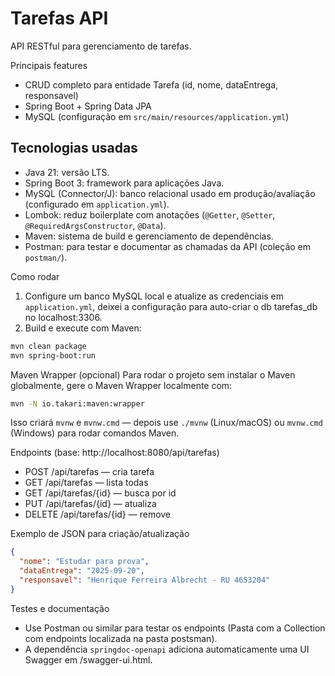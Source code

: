 # Tarefas API

API RESTful para gerenciamento de tarefas.

Principais features
- CRUD completo para entidade Tarefa (id, nome, dataEntrega, responsavel)
- Spring Boot + Spring Data JPA
- MySQL (configuração em `src/main/resources/application.yml`)

Tecnologias usadas
------------------
- Java 21: versão LTS.
- Spring Boot 3: framework para aplicações Java.
- MySQL (Connector/J): banco relacional usado em produção/avaliação (configurado em `application.yml`).
- Lombok: reduz boilerplate com anotações (`@Getter`, `@Setter`, `@RequiredArgsConstructor`, `@Data`).
- Maven: sistema de build e gerenciamento de dependências.
- Postman: para testar e documentar as chamadas da API (coleção em `postman/`).


Como rodar
1. Configure um banco MySQL local e atualize as credenciais em `application.yml`, deixei a configuração para auto-criar o db tarefas_db no localhost:3306.
2. Build e execute com Maven:

```bash
mvn clean package
mvn spring-boot:run
```

Maven Wrapper (opcional)
Para rodar o projeto sem instalar o Maven globalmente, gere o Maven Wrapper localmente com:

```bash
mvn -N io.takari:maven:wrapper
```

Isso criará `mvnw` e `mvnw.cmd` — depois use `./mvnw` (Linux/macOS) ou `mvnw.cmd` (Windows) para rodar comandos Maven.

Endpoints (base: http://localhost:8080/api/tarefas)
- POST /api/tarefas — cria tarefa
- GET /api/tarefas — lista todas
- GET /api/tarefas/{id} — busca por id
- PUT /api/tarefas/{id} — atualiza
- DELETE /api/tarefas/{id} — remove

Exemplo de JSON para criação/atualização
```json
{
  "nome": "Estudar para prova",
  "dataEntrega": "2025-09-20",
  "responsavel": "Henrique Ferreira Albrecht - RU 4653204"
}
```

Testes e documentação
- Use Postman ou similar para testar os endpoints (Pasta com a Collection com endpoints localizada na pasta postsman).
- A dependência `springdoc-openapi` adiciona automaticamente uma UI Swagger em /swagger-ui.html.